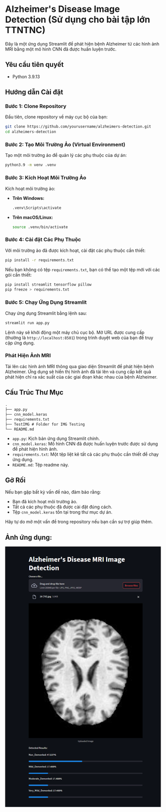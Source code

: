 # Alzheimer's Disease Image Detection (Sử dụng cho bài tập lớn TTNTNC)

Đây là một ứng dụng Streamlit để phát hiện bệnh Alzheimer từ các hình ảnh MRI bằng một mô hình CNN đã được huấn luyện trước.

## Yêu cầu tiên quyết

- Python 3.9.13

## Hướng dẫn Cài đặt

### Bước 1: Clone Repository

Đầu tiên, clone repository về máy cục bộ của bạn:

```sh
git clone https://github.com/yourusername/alzheimers-detection.git
cd alzheimers-detection
```

### Bước 2: Tạo Môi Trường Ảo (Virtual Environment)

Tạo một môi trường ảo để quản lý các phụ thuộc của dự án:

```sh
python3.9 -m venv .venv
```

### Bước 3: Kích Hoạt Môi Trường Ảo

Kích hoạt môi trường ảo:

- **Trên Windows:**

  ```sh
  .venv\Scripts\activate
  ```

- **Trên macOS/Linux:**

  ```sh
  source .venv/bin/activate
  ```

### Bước 4: Cài đặt Các Phụ Thuộc

Với môi trường ảo đã được kích hoạt, cài đặt các phụ thuộc cần thiết:

```sh
pip install -r requirements.txt
```

Nếu bạn không có tệp `requirements.txt`, bạn có thể tạo một tệp mới với các gói cần thiết:

```sh
pip install streamlit tensorflow pillow
pip freeze > requirements.txt
```

### Bước 5: Chạy Ứng Dụng Streamlit

Chạy ứng dụng Streamlit bằng lệnh sau:

```sh
streamlit run app.py
```

Lệnh này sẽ khởi động một máy chủ cục bộ. Mở URL được cung cấp (thường là `http://localhost:8501`) trong trình duyệt web của bạn để truy cập ứng dụng.

### Phát Hiện Ảnh MRI

Tải lên các hình ảnh MRI thông qua giao diện Streamlit để phát hiện bệnh Alzheimer. Ứng dụng sẽ hiển thị hình ảnh đã tải lên và cung cấp kết quả phát hiện chỉ ra xác suất của các giai đoạn khác nhau của bệnh Alzheimer.

## Cấu Trúc Thư Mục

```
.
├── app.py
├── cnn_model.keras
├── requirements.txt
├── TestIMG # Folder for IMG Testing
└── README.md

```

- `app.py`: Kịch bản ứng dụng Streamlit chính.
- `cnn_model.keras`: Mô hình CNN đã được huấn luyện trước được sử dụng để phát hiện hình ảnh.
- `requirements.txt`: Một tệp liệt kê tất cả các phụ thuộc cần thiết để chạy ứng dụng.
- `README.md`: Tệp readme này.

## Gỡ Rối

Nếu bạn gặp bất kỳ vấn đề nào, đảm bảo rằng:
- Bạn đã kích hoạt môi trường ảo.
- Tất cả các phụ thuộc đã được cài đặt đúng cách.
- Tệp `cnn_model.keras` tồn tại trong thư mục dự án.

Hãy tự do mở một vấn đề trong repository nếu bạn cần sự trợ giúp thêm.


## Ảnh ứng dụng:
![alt text](image.png)
